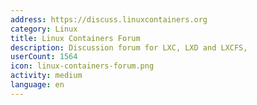 ```yaml
---
address: https://discuss.linuxcontainers.org
category: Linux
title: Linux Containers Forum
description: Discussion forum for LXC, LXD and LXCFS,
userCount: 1564
icon: linux-containers-forum.png
activity: medium
language: en
---
```

